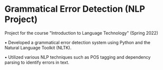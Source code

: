 # Grammatical Error Detection (NLP Project)	


Project for the course "Introduction to Language Technology" (Spring 2022)

•	Developed a grammatical error detection system using Python and the Natural Language Toolkit (NLTK).

•	Utilized various NLP techniques such as POS tagging and dependency parsing to identify errors in text.


